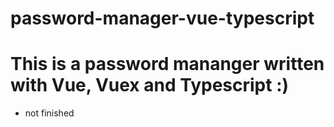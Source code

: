 # password-manager-vue-typescript

# This is a password mananger written with Vue, Vuex and Typescript :)

- not finished
